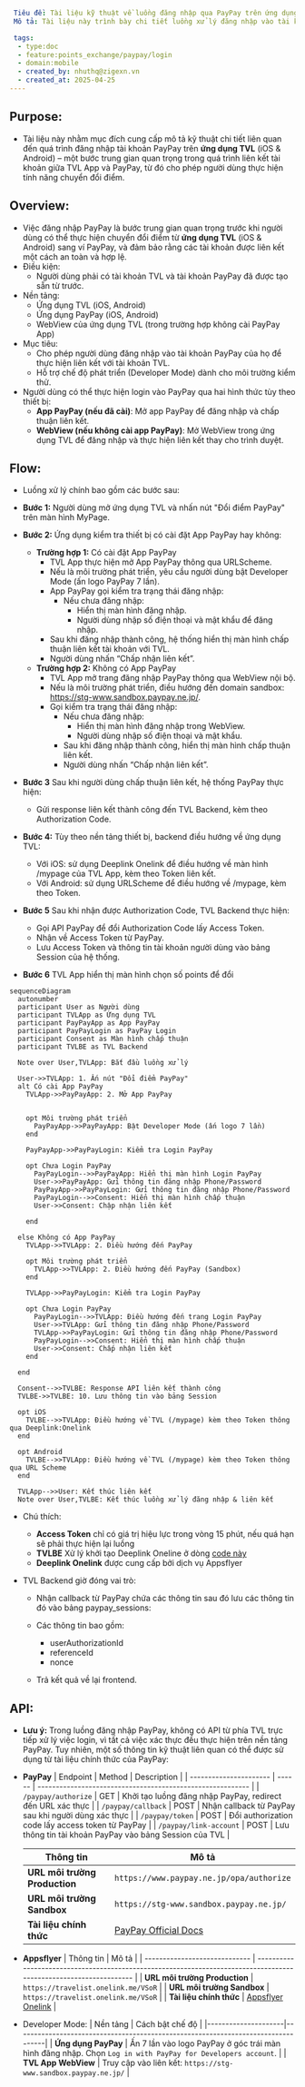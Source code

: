 ```yaml
 Tiêu đề: Tài liệu kỹ thuật về luồng đăng nhập qua PayPay trên ứng dụng TVL (iOS & Android)
 Mô tả: Tài liệu này trình bày chi tiết luồng xử lý đăng nhập vào tài khoản PayPay từ ứng ứng dụng TVL (iOS & Android) nhằm phục vụ việc liên kết tài khoản TVL và PayPay thông qua ứng dụng PayPay hoặc trình duyệt. Đồng thời mô tả cách bật Developer Mode để phục vụ môi trường kiểm thử.

 tags:
  - type:doc
  - feature:points_exchange/paypay/login
  - domain:mobile
  - created_by: nhuthq@zigexn.vn
  - created_at: 2025-04-25
----
```

## Purpose:

- Tài liệu này nhằm mục đích cung cấp mô tả kỹ thuật chi tiết liên quan đến quá trình đăng nhập tài khoản PayPay trên **ứng dụng TVL** (iOS & Android) – một bước trung gian quan trọng trong quá trình liên kết tài khoản giữa TVL App và PayPay, từ đó cho phép người dùng thực hiện tính năng chuyển đổi điểm.

## Overview:

- Việc đăng nhập PayPay là bước trung gian quan trọng trước khi người dùng có thể thực hiện chuyển đổi điểm từ **ứng dụng TVL** (iOS & Android) sang ví PayPay, và đảm bảo rằng các tài khoản được liên kết một cách an toàn và hợp lệ.
- Điều kiện:
  - Người dùng phải có tài khoản TVL và tài khoản PayPay đã được tạo sẵn từ trước.
- Nền tảng:
  - Ứng dụng TVL (iOS, Android)
  - Ứng dụng PayPay (iOS, Android)
  - WebView của ứng dụng TVL (trong trường hợp không cài PayPay App)
- Mục tiêu:
  - Cho phép người dùng đăng nhập vào tài khoản PayPay của họ để thực hiện liên kết với tài khoản TVL.
  - Hỗ trợ chế độ phát triển (Developer Mode) dành cho môi trường kiểm thử.
- Người dùng có thể thực hiện login vào PayPay qua hai hình thức tùy theo thiết bị:
  - **App PayPay (nếu đã cài)**: Mở app PayPay để đăng nhập và chấp thuận liên kết.
  - **WebView (nếu không cài app PayPay)**: Mở WebView trong ứng dụng TVL để đăng nhập và thực hiện liên kết thay cho trình duyệt.

## Flow:

- Luồng xử lý chính bao gồm các bước sau:

- **Bước 1:** Người dùng mở ứng dụng TVL và nhấn nút "Đổi điểm PayPay" trên màn hình MyPage.
- **Bước 2:** Ứng dụng kiểm tra thiết bị có cài đặt App PayPay hay không:

  - **Trường hợp 1:** Có cài đặt App PayPay
    - TVL App thực hiện mở App PayPay thông qua URLScheme.
    - Nếu là môi trường phát triển, yêu cầu người dùng bật Developer Mode (ấn logo PayPay 7 lần).
    - App PayPay gọi kiểm tra trạng thái đăng nhập:
      - Nếu chưa đăng nhập:
        - Hiển thị màn hình đăng nhập.
        - Người dùng nhập số điện thoại và mật khẩu để đăng nhập.
    - Sau khi đăng nhập thành công, hệ thống hiển thị màn hình chấp thuận liên kết tài khoản với TVL.
    - Người dùng nhấn “Chấp nhận liên kết”.
  - **Trường hợp 2:** Không có App PayPay
    - TVL App mở trang đăng nhập PayPay thông qua WebView nội bộ.
    - Nếu là môi trường phát triển, điều hướng đến domain sandbox: https://stg-www.sandbox.paypay.ne.jp/.
    - Gọi kiểm tra trạng thái đăng nhập:
      - Nếu chưa đăng nhập:
        - Hiển thị màn hình đăng nhập trong WebView.
        - Người dùng nhập số điện thoại và mật khẩu.
      - Sau khi đăng nhập thành công, hiển thị màn hình chấp thuận liên kết.
      - Người dùng nhấn “Chấp nhận liên kết”.

- **Bước 3** Sau khi người dùng chấp thuận liên kết, hệ thống PayPay thực hiện:

  - Gửi response liên kết thành công đến TVL Backend, kèm theo Authorization Code.

- **Bước 4:** Tùy theo nền tảng thiết bị, backend điều hướng về ứng dụng TVL:

  - Với iOS: sử dụng Deeplink Onelink để điều hướng về màn hình /mypage của TVL App, kèm theo Token liên kết.
  - Với Android: sử dụng URLScheme để điều hướng về /mypage, kèm theo Token.

- **Bước 5** Sau khi nhận được Authorization Code, TVL Backend thực hiện:

  - Gọi API PayPay để đổi Authorization Code lấy Access Token.
  - Nhận về Access Token từ PayPay.
  - Lưu Access Token và thông tin tài khoản người dùng vào bảng Session của hệ thống.

- **Bước 6** TVL App hiển thị màn hình chọn số points để đổi

```mermaid
sequenceDiagram
  autonumber
  participant User as Người dùng
  participant TVLApp as Ứng dụng TVL
  participant PayPayApp as App PayPay
  participant PayPayLogin as PayPay Login
  participant Consent as Màn hình chấp thuận
  participant TVLBE as TVL Backend

  Note over User,TVLApp: Bắt đầu luồng xử lý

  User->>TVLApp: 1. Ấn nút "Đổi điểm PayPay"
  alt Có cài App PayPay
    TVLApp->>PayPayApp: 2. Mở App PayPay


    opt Môi trường phát triển
      PayPayApp->>PayPayApp: Bật Developer Mode (ấn logo 7 lần)
    end

    PayPayApp->>PayPayLogin: Kiểm tra Login PayPay

    opt Chưa Login PayPay
      PayPayLogin-->>PayPayApp: Hiển thị màn hình Login PayPay
      User->>PayPayApp: Gửi thông tin đăng nhập Phone/Password
      PayPayApp->>PayPayLogin: Gửi thông tin đăng nhập Phone/Password
      PayPayLogin-->>Consent: Hiển thị màn hình chấp thuận
      User->>Consent: Chập nhận liên kết

    end

  else Không có App PayPay
    TVLApp->>TVLApp: 2. Điều hướng đến PayPay

    opt Môi trường phát triển
      TVLApp->>TVLApp: 2. Điều hướng đến PayPay (Sandbox)
    end

    TVLApp->>PayPayLogin: Kiểm tra Login PayPay

    opt Chưa Login PayPay
      PayPayLogin-->>TVLApp: Điều hướng đến trang Login PayPay
      User->>TVLApp: Gửi thông tin đăng nhập Phone/Password
      TVLApp->>PayPayLogin: Gửi thông tin đăng nhập Phone/Password
      PayPayLogin-->>Consent: Hiển thị màn hình chấp thuận
      User->>Consent: Chấp nhận liên kết
    end

  end

  Consent-->>TVLBE: Response API liên kết thành công
  TVLBE->>TVLBE: 10. Lưu thông tin vào bảng Session

  opt iOS
    TVLBE-->>TVLApp: Điều hướng về TVL (/mypage) kèm theo Token thông qua Deeplink:Onelink
  end

  opt Android
    TVLBE-->>TVLApp: Điều hướng về TVL (/mypage) kèm theo Token thông qua URL Scheme
  end

  TVLApp-->>User: Kết thúc liên kết
  Note over User,TVLBE: Kết thúc luồng xử lý đăng nhập & liên kết

```

- Chú thích:

  - **Access Token** chỉ có giá trị hiệu lực trong vòng 15 phút, nếu quá hạn sẽ phải thực hiện lại luồng
  - **TVLBE** Xử lý khởi tạo Deeplink Oneline ở dòng [code này](https://github.com/apple-world/tvl_nuxt_web2/blob/da74f773b9634f634cf5e6457bfec2c615479b4f/components/points_exchange/paypay/PaypaySelectBox.vue#L56-L68)
  - **Deeplink Onelink** được cung cấp bởi dịch vụ Appsflyer

- TVL Backend giờ đóng vai trò:

  - Nhận callback từ PayPay chứa các thông tin sau đó lưu các thông tin đó vào bảng paypay_sessions:
  - Các thông tin bao gồm:

    - userAuthorizationId
    - referenceId
    - nonce

  - Trả kết quả về lại frontend.

## API:

- **Lưu ý:** Trong luồng đăng nhập PayPay, không có API từ phía TVL trực tiếp xử lý việc login, vì tất cả việc xác thực đều thực hiện trên nền tảng PayPay. Tuy nhiên, một số thông tin kỹ thuật liên quan có thể được sử dụng từ tài liệu chính thức của PayPay:

- **PayPay**
  | Endpoint | Method | Description |
  | ---------------------- | ------ | ---------------------------------------------------------- |
  | `/paypay/authorize` | GET | Khởi tạo luồng đăng nhập PayPay, redirect đến URL xác thực |
  | `/paypay/callback` | POST | Nhận callback từ PayPay sau khi người dùng xác thực |
  | `/paypay/token` | POST | Đổi authorization code lấy access token từ PayPay |
  | `/paypay/link-account` | POST | Lưu thông tin tài khoản PayPay vào bảng Session của TVL |

  | Thông tin                     | Mô tả                                                                                                              |
  | ----------------------------- | ------------------------------------------------------------------------------------------------------------------ |
  | **URL môi trường Production** | `https://www.paypay.ne.jp/opa/authorize`                                                                           |
  | **URL môi trường Sandbox**    | `https://stg-www.sandbox.paypay.ne.jp/`                                                                            |
  | **Tài liệu chính thức**       | [PayPay Official Docs](https://www.paypay.ne.jp/opa/doc/v1.0/account_link.html#section/Acquire-user-authorization) |

- **Appsflyer**
  | Thông tin | Mô tả |
  | ----------------------------- | ------------------------------------------------------------------------------------------------------------------ |
  | **URL môi trường Production** | `https://travelist.onelink.me/VSoR` |
  | **URL môi trường Sandbox** | `https://travelist.onelink.me/VSoR` |
  | **Tài liệu chính thức** | [Appsflyer Onelink](https://support.appsflyer.com/hc/vi/articles/208874366-Liên-kết-và-trải-nghiệm-OneLink) |

- Developer Mode:
  | Nền tảng | Cách bật chế độ |
  |---------------------|----------------------------------------------------------------------------------|
  | **Ứng dụng PayPay** | Ấn 7 lần vào logo PayPay ở góc trái màn hình đăng nhập. Chọn `Log in with PayPay for Developers account`. |
  | **TVL App WebView** | Truy cập vào liên kết: `https://stg-www.sandbox.paypay.ne.jp/` |
